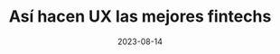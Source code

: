 ---
episode: 107
date: "2023-08-14"
title: Así hacen UX las mejores fintechs
guest: Sebastián Moya
business: Global66
category: Operador
description: Bienvenido a un episodio con Sebastián Moya, Head of UX de Global 66, la fintech de pagos internacionales con mejor usabilidad de LATAM.
insights:
  - <b>No reinventes la rueda. Para muchos temas, como la accesibilidad, ya existen guías y recursos.</b>
  - <b>Para validar hipótesis de UX basta con entrevistar 5 usuarios</b>
  - <b>Trabajando en el mundo de las startups la actitud correcta es nunca dejar de aprender</b>
  - <b>El equipo mínimo de diseño de producto que recomienda Sebastián son dos diseñadores UI, un diseñador UX y un UX Writer</b>
---